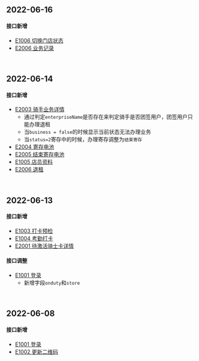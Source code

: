 ## 2022-06-16

#### 接口新增

- [E1006 切换门店状态](http://localhost:5533/docs#tag/E/operation/EmployeeStoreStatus)
- [E2006 业务记录](http://localhost:5533/docs#tag/E/operation/EmployeeBusinessList)





<br />

## 2022-06-14

#### 接口新增

- [E2003 骑手业务详情](http://localhost:5533/docs#tag/E/operation/EmployeeBusinessRider)
  - 通过判定`enterpriseName`是否存在来判定骑手是否团签用户，团签用户只能办理退租
  - 当`business = false`的时候显示当前状态无法办理业务
  - 当`status=2`寄存中的时候，办理寄存调整为`结束寄存`
- [E2004 寄存电池](http://localhost:5533/docs#tag/E/operation/EmployeeBusinessPause)
- [E2005 结束寄存电池](http://localhost:5533/docs#tag/E/operation/EmployeeBusinessContinue)
- [E1005 店员资料](http://localhost:5533/docs#tag/E/operation/EmployeeEmployeeProfile)
- [E2006 退租](http://localhost:5533/docs#tag/E/operation/EmployeeBusinessUnSubscribe)





<br />

## 2022-06-13

#### 接口新增

- [E1003 打卡预检](http://localhost:5533/docs#tag/E/operation/EmployeeAttendancePrecheck)
- [E1004 考勤打卡](http://localhost:5533/docs#tag/E/operation/EmployeeAttendanceCreate)
- [E2001 待激活骑士卡详情](http://localhost:5533/docs#tag/E/operation/EmployeeSubscribeInactive)



#### 接口调整

- [E1001 登录](http://localhost:5533/docs#tag/E/operation/EmployeeEmployeeSignin)
  - 新增字段`onduty`和`store`



<br />

## 2022-06-08

#### 接口新增

- [E1001 登录](http://localhost:5533/docs#tag/E/operation/EmployeeEmployeeSignin)
- [E1002 更新二维码](http://localhost:5533/docs#tag/E/operation/EmployeeEmployeeQrcode)